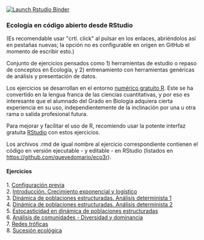  <!-- badges: start -->
  [![Launch Rstudio Binder](http://mybinder.org/badge_logo.svg)](https://mybinder.org/v2/gh/quevedomario/eco3r/master?urlpath=rstudio)
  <!-- badges: end -->

### Ecología en código abierto desde RStudio

(Es recomendable usar "crtl. click" al pulsar en los enlaces, abriéndolos así en pestañas nuevas; la opción no es configurable en origen en GitHub el momento de escribir esto.)

Conjunto de ejercicios pensados como 1) herramientas de estudio o repaso de conceptos en Ecología, y 2) entrenamiento con herramientas genéricas de análisis y presentación de datos.

Los ejercicios se desarrollan en el entorno [numérico gratuito R](https://cloud.r-project.org/). Este se ha convertido en la lengua franca de las ciencias cuantitativas, y por eso es interesante que el alumnado del Grado en Biología adquiera cierta experiencia en su uso, independientemente de la inclinación por una u otra rama o salida profesional futura. 

Para mejorar y facilitar el uso de R, recomiendo usar la potente interfaz gratuita  [RStudio](https://rstudio.com/products/rstudio/download/) con estos ejercicios. 

Los archivos .rmd de igual nombre al ejercicio correspondiente contienen el código en versión ejecutable - y editable - en RStudio (listados en https://github.com/quevedomario/eco3r).

#### Ejercicios
1\. [Configuración previa](https://github.com/quevedomario/eco3r/blob/master/config.md)  
2\. [Introducción. Crecimiento exponencial y logístico](https://github.com/quevedomario/eco3r/blob/master/intro_crecimiento_log_rcmdr.md)  
3\. [Dinámica de poblaciones estructuradas. Análisis determinista 1](https://github.com/quevedomario/eco3r/blob/master/stages.md)    
4\. [Dinámica de poblaciones estructuradas. Análisis determinista 2](https://github.com/quevedomario/eco3r/blob/master/stages2.md)    
5\. [Estocasticidad en dinámica de poblaciones estructuradas](https://github.com/quevedomario/eco3r/blob/master/stages_pva.md)  
6\. [Análisis de comunidades - Diversidad y dominancia](https://github.com/quevedomario/eco3r/blob/master/communities.md)  
7\. [Redes tróficas](https://github.com/quevedomario/eco3r/blob/master/networks.md)  
8\. [Sucesión ecológica](https://github.com/quevedomario/eco3r/blob/master/succession.md)    
